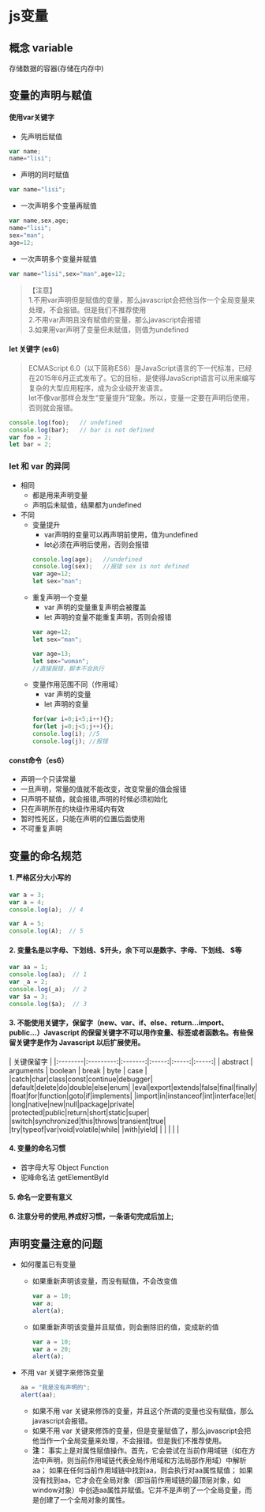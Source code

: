 # js变量
##  概念 variable

存储数据的容器(存储在内存中)

## 变量的声明与赋值
#### 使用var关键字

- 先声明后赋值
```javascript
var name;
name="lisi";
```
- 声明的同时赋值
```javascript
var name="lisi";
```
- 一次声明多个变量再赋值
```javascript
var name,sex,age;
name="lisi";
sex="man";
age=12;
```
- 一次声明多个变量并赋值
```javascript
var name="lisi",sex="man",age=12;
```
>【注意】<br>
1.不用var声明但是赋值的变量，那么javascript会把他当作一个全局变量来处理，不会报错。但是我们不推荐使用<br>
2.不用var声明且没有赋值的变量，那么javascript会报错<br>
3.如果用var声明了变量但未赋值，则值为undefined


#### let 关键字 (es6)
> ECMAScript 6.0（以下简称ES6）是JavaScript语言的下一代标准，已经在2015年6月正式发布了。它的目标，是使得JavaScript语言可以用来编写复杂的大型应用程序，成为企业级开发语言。<br>
let不像var那样会发生“变量提升”现象。所以，变量一定要在声明后使用，否则就会报错。

```javascript
console.log(foo);   // undefined
console.log(bar);   // bar is not defined
var foo = 2;
let bar = 2;
```

### let 和 var 的异同
- 相同
  - 都是用来声明变量
  - 声明后未赋值，结果都为undefined
- 不同
  - 变量提升
    - var声明的变量可以再声明前使用，值为undefined
    - let必须在声明后使用，否则会报错
    ```javascript
    console.log(age);   //undefined
    console.log(sex);   //报错 sex is not defined
    var age=12;
    let sex="man";
    ```
  - 重复声明一个变量
    - var 声明的变量重复声明会被覆盖
    - let 声明的变量不能重复声明，否则会报错
    ```javascript
    var age=12;
    let sex="man";

    var age=13;
    let sex="woman";
    //直接报错，脚本不会执行
    ```
  - 变量作用范围不同（作用域）
    - var 声明的变量
    - let 声明的变量
    ```javascript
    for(var i=0;i<5;i++){};
    for(let j=0;j<5;j++){};
    console.log(i); //5
    console.log(j); //报错
    ```

#### const命令（es6）
- 声明一个只读常量
- 一旦声明，常量的值就不能改变，改变常量的值会报错
- 只声明不赋值，就会报错,声明的时候必须初始化
- 只在声明所在的块级作用域内有效
- 暂时性死区，只能在声明的位置后面使用
- 不可重复声明  


## 变量的命名规范
#### 1. 严格区分大小写的
```javascript
var a = 3;
var a = 4;
console.log(a);  // 4

var A = 5;
console.log(A);  // 5
```
#### 2. 变量名是以字母、下划线、$开头，余下可以是数字、字母、下划线、 $等
```javascript
var aa = 1;
console.log(aa);  // 1
var _a = 2;
console.log(_a);  // 2
var $a = 3;
console.log($a);  // 3
```
#### 3. 不能使用关键字，保留字（new、var、if、else、return...import、public...）Javascript 的保留关键字不可以用作变量、标签或者函数名。有些保留关键字是作为 Javascript 以后扩展使用。

|  关键保留字  |
|:--------|:---------:|:-------:|:-----:|:-----:|:-----:|
| abstract | arguments | boolean | break | byte | case |
|catch|char|class|const|continue|debugger|
|default|delete|do|double|else|enum|
|eval|export|extends|false|final|finally|
|float|for|function|goto|if|implements|
|import|in|instanceof|int|interface|let|
|long|native|new|null|package|private|
|protected|public|return|short|static|super|
|switch|synchronized|this|throws|transient|true|
|try|typeof|var|void|volatile|while|
|with|yield| | | | | |

#### 4. 变量的命名习惯
  - 首字母大写 Object Function
  - 驼峰命名法 getElementById
#### 5. 命名一定要有意义
#### 6. 注意分号的使用,养成好习惯，一条语句完成后加上;

## 声明变量注意的问题
* 如何覆盖已有变量
  * 如果重新声明该变量，而没有赋值，不会改变值
    ```javascript
    var a = 10;
    var a;
    alert(a);
    ```

  * 如果重新声明该变量并且赋值，则会删除旧的值，变成新的值
    ```javascript
    var a = 10;
    var a = 20;
    alert(a);
    ```

* 不用 var 关键字来修饰变量
  ```javascript
  aa = "我是没有声明的";
  alert(aa);
  ```
  * 如果不用 var 关键来修饰的变量，并且这个所谓的变量也没有赋值，那么javascript会报错。
  * 如果不用 var 关键来修饰的变量，但是变量赋值了，那么javascript会把他当作一个全局变量来处理，不会报错。但是我们不推荐使用。
  * **注：** 事实上是对属性赋值操作。首先，它会尝试在当前作用域链（如在方法中声明，则当前作用域链代表全局作用域和方法局部作用域）中解析aa； 如果在任何当前作用域链中找到aa，则会执行对aa属性赋值； 如果没有找到aa，它才会在全局对象（即当前作用域链的最顶层对象，如window对象）中创造aa属性并赋值。它并不是声明了一个全局变量，而是创建了一个全局对象的属性。
